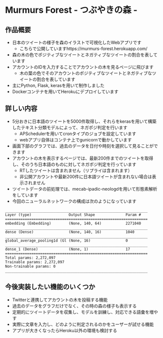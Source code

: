 # Murmurs Forest - つぶやきの森 -
## 作品概要
- 日本のツイートの様子を森のイラストで可視化したWebアプリです
  - こちらで公開していますhttps://murmurs-forest.herokuapp.com/
- 森の木の色でポジティブなツイートとネガティブなツイートの割合を表しています
- アカウントのIDを入力することでアカウントの木を見るページに飛びます
  - 木の葉の色でそのアカウントのポジティブなツイートとネガティブなツイートの割合を表しています
- 主にPython, Flask, kerasを用いて制作しました
- Dockerコンテナを用いてHerokuにデプロイしています
## 詳しい内容
- 5分おきに日本語のツイートを5000件取得し、それらをkerasを用いて構築したテキスト分類モデルによって、ネガポジ判定を行います
  - APSchedulerを用いてcronタイプのジョブを設定しています
  - webアプリ自体はコンテナ上でgunicornで動かしています
- 画面下部のグラフでは、過去のデータを日付や時刻を選択して見ることができます
- アカウントの木を表示するページでは、最新200件までのツイートを取得し、そのうち日本語のものに対してネガポジ判定を行っています
  - RTしたツイートは含まれません（リプライは含まれます）
  - 非公開アカウントや最新200件に日本語ツイートが含まれない場合は表示されません
- ツイートデータの前処理では、mecab-ipadic-neologdを用いて形態素解析をしています
- 今回のニューラルネットワークの構成は次のようになっています
```
_________________________________________________________________
Layer (type)                 Output Shape              Param #
=================================================================
embedding (Embedding)        (None, 140, 64)           2271040
_________________________________________________________________
dense (Dense)                (None, 140, 16)           1040
_________________________________________________________________
global_average_pooling1d (Gl (None, 16)                0
_________________________________________________________________
dense_1 (Dense)              (None, 1)                 17
=================================================================
Total params: 2,272,097
Trainable params: 2,272,097
Non-trainable params: 0
_________________________________________________________________
```
## 今後実装したい機能のいくつか
- Twitterと連携してアカウントの木を投稿する機能
- 過去のデータをグラフだけでなく、その時の森の様子も表示する
- 定期的にツイートデータを収集し、モデルを訓練し、対応できる語彙を増やす
- 実際に文章を入力し、どのように判定されるのかをユーザーが試せる機能
- アプリが大きくなったらHeroku以外の環境も検討する